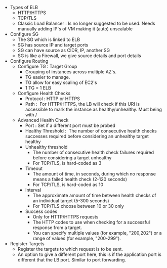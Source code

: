 - Types of ELB
  - HTTP/HTTPS
  - TCP/TLS
  - Classic Load Balancer : Is no longer suggested to be used. Needs manually adding IP's of VM making it (auto) unscalable
- Configure SG
  - The SG which is linked to ELB
  - SG has source IP and target ports
  - SG can have source as CIDR, IP, another SG
  - SG is like a Firewall, we give source details and port details
- Configure Routing
  - Configure TG  : Target Group
    - Grouping of instances across multiple AZ's.
    - TG easier to manage.
    - TG allow for easy scaling of EC2's
    - 1 TG = 1 ELB
  - Configure Health Checks
    - Protocol : HTTP or HTTPS
    - Path :  For HTTP/HTTPS, the LB will check if this URI is accessible to mark the instance as healthy/unhealthy. Must being with /
  - Advanced Health Check
    - Port : Set if a different port must be probed
    - Healthy Threshold :  The number of consecutive health checks successes required before considering an unhealthy target healthy
    - Unhealthy threshold
      - The number of consecutive health check failures required before considering a target unhealthy 
      - For TCP/TLS, is hard-coded as 3
    - Timeout 
      - The amount of time, in seconds, during which no response means a failed health check (2-120 seconds)
      - For  TCP/TLS, is hard-coded as 10
    - Interval
      - The approximate amount of time between health checks of an individual target (5-300 seconds)
      - For TCP/TLS choose between 10 or 30 only
    - Success codes
      - Only for HTTP/HTTPS requests 
      - The HTTP codes to use when checking for a successful response from a target. 
      - You can specify multiple values (for example, "200,202") or a range of values (for example, "200-299").
- Register Targets
  - Register the targets to which request is to be sent.
  - An option to give a different port here, this is if the application port is different that the LB port. Similar to port forwarding.
